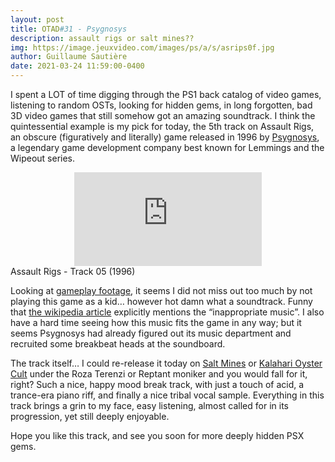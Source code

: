 ```yaml
---
layout: post
title: OTAD#31 - Psygnosys
description: assault rigs or salt mines??
img: https://image.jeuxvideo.com/images/ps/a/s/asrips0f.jpg
author: Guillaume Sautière
date: 2021-03-24 11:59:00-0400
---
```


I spent a LOT of time digging through the PS1 back catalog of video games, listening to random OSTs, looking for hidden gems, in long forgotten, bad 3D video games that still somehow got an amazing soundtrack. I think the quintessential example is my pick for today, the 5th track on Assault Rigs, an obscure (figuratively and literally) game released in 1996 by [Psygnosys](https://youtu.be/tvYlxnHOY-Q), a legendary game development company best known for Lemmings and the Wipeout series.

<div class="row">
    <div class="col-sm mt-3 mt-md-0 video" align="center">
        <iframe src="https://www.youtube.com/embed/7chBYpsXC04" frameborder="0" allow="accelerometer; autoplay; encrypted-media; gyroscope; picture-in-picture" allowfullscreen></iframe>
    </div>
</div>

<div class="caption">
    Assault Rigs - Track 05 (1996)
</div>

Looking at [gameplay footage](https://youtu.be/MsekKYL63m8), it seems I did not miss out too much by not playing this game as a kid… however hot damn what a soundtrack. Funny that [the wikipedia article](https://en.wikipedia.org/wiki/Assault_Rigs) explicitly mentions the “inappropriate music”. I also have a hard time seeing how this music fits the game in any way; but it seems Psygnosys had already figured out its music department and recruited some breakbeat heads at the soundboard.

The track itself… I could re-release it today on [Salt Mines](https://saltminesrec.bandcamp.com) or [Kalahari Oyster Cult](https://kalaharioystercult.bandcamp.com) under the Roza Terenzi or Reptant moniker and you would fall for it, right? Such a nice, happy mood break track, with just a touch of acid, a trance-era piano riff, and finally a nice tribal vocal sample. Everything in this track brings a grin to my face, easy listening, almost called for in its progression, yet still deeply enjoyable.

Hope you like this track, and see you soon for more deeply hidden PSX gems.
